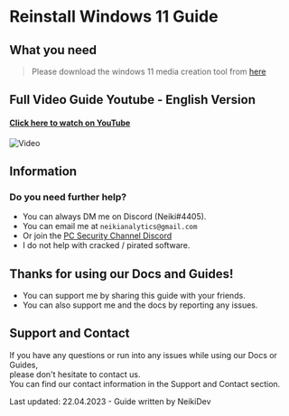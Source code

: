 # Reinstall Windows 11 Guide

## What you need

> Please download the windows 11 media creation tool from [here](https://www.microsoft.com/software-download/windows11) <br>

## Full Video Guide Youtube - English Version

#### [Click here to watch on YouTube](https://www.youtube.com/watch?v=RYySi13PeOs)

![Video](https://www.youtube.com/embed/UL-nMvBgNZg ':include :type=iframe width=100% height=560 frameborder=0 allow=accelerometer; autoplay; clipboard-write; encrypted-media; gyroscope; picture-in-picture; web-share allowfullscreen ')

## Information

### Do you need further help?

* You can always DM me on Discord (Neiki#4405). <br>
* You can email me at `neikianalytics@gmail.com` <br>
* Or join the [PC Security Channel Discord](https://discord.gg/pcsecuritychannel)
* I do not help with cracked / pirated software. <br>

## Thanks for using our Docs and Guides!

* You can support me by sharing this guide with your friends. <br>
* You can also support me and the docs by reporting any issues. <br>

## Support and Contact
If you have any questions or run into any issues while using our Docs or Guides,  <br>
please don't hesitate to contact us. <br>
You can find our contact information in the Support and Contact section.

<p class="warn"> Last updated: 22.04.2023 - Guide written by NeikiDev </p>